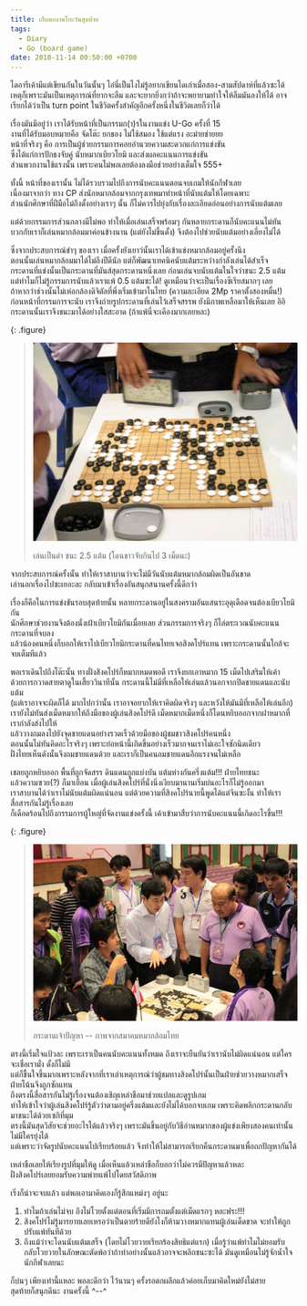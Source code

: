 ```yaml
---
title: เก็บตกงานโกะวันสุดท้าย
tags:
  - Diary
  - Go (board game)
date: 2010-11-14 00:50:00 +0700
---
```


ไดอารีเค้ามีแต่เขียนกันในวันนั้นๆ ไอ่นี่เป็นไงไม่รู้อยากเขียนไดเก่าเมื่อสอง-สามสัปดาห์ที่แล้วซะได้ เหตุก็เพราะมันเป็นเหตุการณ์ที่ยากจะลืม และจะยากยิ่งกว่าถ้าจะพยายามทำใจให้ลืมมันลงให้ได้ อาจเรียกได้ว่าเป็น turn point ในชีวิตครั้งสำคัญอีกครั้งหนึ่งในชีวิตเลยก็ว่าได้

เรื่องมันมีอยู่ว่า เราได้รับหน้าที่เป็นกรรมก(า)รในงานแข่ง U-Go ครั้งที่ 15  
งานที่ได้รับมอบหมายคือ จัดโต๊ะ ยกของ ไม่ใช้สมอง ใช้แต่แรง อะม่ายช่ายยย  
หน้าที่จริงๆ คือ การเป็นผู้ช่วยกรรมการคอยอำนวยความสะดวกแก่การแข่งขัน  
ซึ่งได้แก่การปักธงจับคู่ นับหมากเบียวโยมิ และส่งผลคะแนนการแข่งขัน  
ส่วนพวกงานใช้แรงนั้น เพราะคนไม่พอเลยต้องลงมือช่วยอย่างเต็มใจ 555+

ทั้งนี้ หน้าที่ของเรานั้น ไม่ได้รวบรวมไปถึงการนับคะแนนตอนจบเกมให้นักกีฬาเลย  
เนื่องมาจากว่า ทาง CP ส่งนักหมากล้อมจากกรุงเทพมาทำหน้าที่นับแต้มให้โดยเฉพาะ  
ส่วนนักศึกษาที่ฝีมือไม่ถึงดั้งอย่างเราๆ นั้น ก็ไม่ควรไปยุ่งกับเรื่องละเอียดอ่อนอย่างการนับแต้มเลย

แต่ด้วยกรรมการส่วนกลางมีไม่พอ ทำให้เมื่อเล่นเสร็จพร้อมๆ กันหลายกระดานก็นับคะแนนไม่ทัน  
บวกกับเราก็เล่นหมากล้อมมาค่อนข้างนาน (แต่ยังไม่ขึ้นดั้ง) จึงต้องไปช่วยนับแต้มอย่างเลี่ยงไม่ได้

ซึ่งจากประสบการณ์ขำๆ ของเรา เมื่อครั้งยังเยาว์นั้นเราได้เข้าแข่งหมากล้อมอยู่ครั้งนึง  
ตอนนั้นเล่นหมากล้อมมาได้ไม่ถึงปีดีนัก แต่ก็พัฒนาเทคนิคนับแต้มระหว่างกำลังเล่นได้สำเร็จ  
กระดานที่แข่งนั้นเป็นกระดานที่มันส์สุดกระดานหนึ่งเลย ก่อนเล่นจบนับแต้มในใจว่าชนะ 2.5 แต้ม  
แต่ทำไมก็ไม่รู้กรรมการนับแล้วเราแพ้ 0.5 แต้มซะได้! ดูเหมือนว่าจะเป็นเรื่องซีเรียสมากๆ เลย  
ถ้าหากว่าช่วงนั้นไม่เห่อกล้องดิจิตัลที่พึ่งเริ่มเข้ามาในไทย (ความละเอียด 2Mp ราคาตั้งสองหมื่น!)  
ก่อนหน้าที่กรรมการจะนับ เราจึงถ่ายรูปกระดานที่เล่นไว้เสร็จสรรพ ยังมีภาพเหลือมาให้เห็นเลย อิอิ  
กระดานนั้นเราจึงชนะมาได้อย่างใสสะอาด (ถ้าแพ้นี่จะเคืองมากเลยหละ)

{: .figure}
> ![](/images/event/ugo-2010/self-long-ago.jpg)
>
> เล่นเป็นดำ ชนะ 2.5 แต้ม (โดนขาวจับกินไป 3 เม็ดนะ)

จากประสบการณ์ครั้งนั้น ทำให้เราสาบานว่าจะไม่มีวันนับแต้มหมากล้อมผิดเป็นอันขาด  
เล่านอกเรื่องไปซะเยอะละ กลับมาเข้าเรื่องอันสนุกสนานครั้งนี้ดีกว่า

เรื่องก็คือในการแข่งขันรอบสุดท้ายนั้น หลายกระดานอยู่ในสงครามอันแสนระอุดุเดือดจนต้องเบียวโยมิกัน  
นักศึกษาช่วยงานจึงต้องนั่งเฝ้าเบียวโยมิกันเมื่อยเลย ส่วนกรรมการจริงๆ ก็ไล่ตระเวณนับคะแนนกระดานที่จบลง  
แล้วน้องคนหนึ่งก็บอกให้เราไปเบียวโยมิกระดานที่คนไทยเจอสิงคโปร์แทน เพราะกระดานนั้นใกล้จะจบเต็มทีแล้ว

พอเราเดินไปถึงโต๊ะนั้น ทางฝั่งสิงคโปร์ก็หมากหมดพอดี เราจึงยกเอาหมาก 15 เม็ดไปเสริมให้เค้า  
ด้วยการกวาดสายตาดูในเสี้ยววินาทีนั้น กระดานนี้ไม่มีที่เหลือให้เล่นแล้วนอกจากปิดชายแดนและนับแต้ม  
(แต่เราอาจจะผิดก็ได้ มากไปกว่านั้น เราอาจอยากให้เราคิดผิดจริงๆ และหวังให้มันมีที่เหลือให้เล่นอีก)  
เรายังไม่ทันส่งเม็ดหมากให้ถึงมือของผู้เล่นสิงคโปร์ดี เม็ดหมากเม็ดหนึ่งก็โดนหยิบออกจากฝาหมากที่เรากำลังส่งไปให้  
แล้ววางถมลงไปยังจุดชายแดนอย่างรวดเร็วด้วยมือของผู้ชมชาวสิงคโปร์คนหนึ่ง  
ตอนนั้นไม่ทันคิดอะไรจริงๆ เพราะย่อหน้านี้เกิดขึ้นอย่างเร็วมากจนเราไม่เอะใจซักนิดเดียว  
ฝั่งไทยเห็นดังนั้นจึงถมชายแดนด้วย และเราก็เป็นคนถมชายแดนอีกแรงจนไม่เหลือ

เชลยถูกหยิบออก พื้นที่ถูกจัดสรร ดินแดนถูกแบ่งบัน แต้มห่างกันครึ่งแต้ม!!!  ฝ่ายไทยชนะ  
แล้วความซวย(?) ก็มาเยือน เมื่อผู้เล่นสิงคโปร์ที่นั่งนิ่งเงียบมานานเริ่มบ่นอะไรก็ไม่รู้ออกมา  
เราสาบานได้ว่าเราไม่นับแต้มผิดแน่นอน แต่ด้วยความที่สิงคโปร์นายนี้พูดได้แต่จีนซะงั้น ทำให้เราสื่อสารกันไม่รู้เรื่องเลย  
ก็เดือดร้อนไปถึงกรรมการผู้ใหญ่ที่จัดงานแข่งครั้งนี้ เค้าเข้ามาสืบว่าการนับคะแนนนี้เกิดอะไรขึ้น!!!

{: .figure}
> ![](/images/event/ugo-2010/problematic-game.jpg)
>
> กระดานเจ้าปัญหา -- ภาพจากสมาคมหมากล้อมไทย

ตรงนี้เริ่มใจแป้วละ เพราะเราเป็นคนนับคะแนนทั้งหมด ถึงเราจะยืนยันว่าเรานับไม่ผิดแน่นอน แต่ใครจะเชื่อเรามั่ง ดั้งก็ไม่มี  
แต่ก็ชื้นใจขึ้นมากเพราะหลังจากที่เราเล่าเหตุการณ์ว่าผู้ชมทางสิงคโปร์นั้นเป็นฝ่ายช่วยวางหมากเสร็จ ฝ่ายโน้นจึงถูกซักแทน  
ถึงตรงนี้สื่อสารกันไม่รู้เรื่องจนต้องเชิญเหล่าชือมาช่วยแปลและดูรูปเกม  
ทำให้เข้าใจว่าผู้เล่นสิงคโปร์รู้ตัวว่าตามอยู่ครึ่งแต้มและยังไม่ได้บอกจบเกม เพราะคิดพลิกกระดานกลับมาชนะได้ด้วยเซกิที่มุม  
ตรงนี้มันสุดวิสัยจะช่วยอะไรได้แล้วจริงๆ เพราะมันขึ้นอยู่กับวิธีอ่านหมากของผู้แข่งเพียงสองคนเท่านั้น ไม่มีใครยุ่งได้  
แต่เพราะว่าจัดรูปนับคะแนนไปเรียบร้อยแล้ว จึงทำให้ไม่สามารถเรียกคืนกระดานมาเพื่อถกปัญหากันได้

เหล่าชือเลยให้เรียงรูปที่มุมให้ดู เมื่อเห็นแล้วเหล่าชือก็บอกว่าไม่ควรมีปัญหาแล้วหละ  
ฝั่งสิงคโปร์เลยยอมรับความพ่ายแพ้ไปโดยสวัสดิภาพ

เริ่งก็น่าจะจบแล้ว แต่พอเอามาคิดเองก็รู้สึกแหม่งๆ อยู่นะ

1. ทำไมถ้าเล่นไม่จบ ถึงไม่โวยตั้งแต่ตอนที่เริ่มมีการถมตั้งแต่เม็ดแรกๆ หละฟระ!!!
2. สิงคโปร์ไม่รู้มารยาทเลยเหรอว่าเป็นตายร้ายดียังไงก็ห้ามวางหมากแทนผู้เล่นเด็ดขาด จะทำให้ถูกปรับแพ้ทันทีด้วย
3. ถึงแม้ว่าจะโดนนับแต้มเสร็จ (โดยไม่โวยวายเรียกร้องสิทธิแต่แรก) เมื่อรู้ว่าแพ้ทำไมไม่ยอมรับ กลับโวยวายในลักษณะตัดพ้อว่าถ้าทำอย่างนั้นแล้วอาจจะพลิกชนะซะได้ มันดูเหมือนไม่รู้จักน้ำใจนักกีฬาเลยนะ

ก็บ่นๆ เพียงเท่านี้แหละ พอละดีกว่า ไว้นานๆ ครั้งรอตกผลึกแล้วค่อยเก็บมาคิดใหม่ยังไม่สาย  
สุดท้ายก็สนุกดีนะ งานครั้งนี้ ^--^
